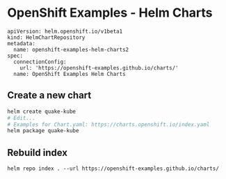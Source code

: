 # OpenShift Examples - Helm Charts 

```
apiVersion: helm.openshift.io/v1beta1
kind: HelmChartRepository
metadata:
  name: openshift-examples-helm-charts2
spec:
  connectionConfig:
    url: 'https://openshift-examples.github.io/charts/'
  name: OpenShift Examples Helm Charts

```

## Create a new chart

```bash
helm create quake-kube
# Edit...
# Examples for Chart.yaml: https://charts.openshift.io/index.yaml
helm package quake-kube
```

## Rebuild index

```
helm repo index . --url https://openshift-examples.github.io/charts/
```